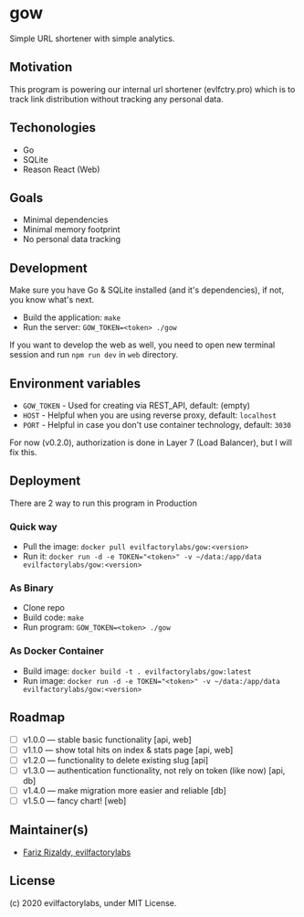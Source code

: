 # gow

Simple URL shortener with simple analytics.

## Motivation

This program is powering our internal url shortener (evlfctry.pro) which is to
track link distribution without tracking any personal data.

## Techonologies

- Go
- SQLite
- Reason React (Web)

## Goals

- Minimal dependencies
- Minimal memory footprint
- No personal data tracking

## Development

Make sure you have Go & SQLite installed (and it's dependencies), if not, you know what's next.

- Build the application: `make`
- Run the server: `GOW_TOKEN=<token> ./gow`

If you want to develop the web as well, you need to open new terminal session and
run `npm run dev` in `web` directory.

## Environment variables

- `GOW_TOKEN` - Used for creating via REST_API, default: (empty)
- `HOST` - Helpful when you are using reverse proxy, default: `localhost`
- `PORT` - Helpful in case you don't use container technology, default: `3030`

For now (v0.2.0), authorization is done in Layer 7 (Load Balancer), but I will fix this.

## Deployment

There are 2 way to run this program in Production

### Quick way

- Pull the image: `docker pull evilfactorylabs/gow:<version>`
- Run it: `docker run -d -e TOKEN="<token>" -v ~/data:/app/data evilfactorylabs/gow:<version>`

### As Binary

- Clone repo
- Build code: `make`
- Run program: `GOW_TOKEN=<token> ./gow`

### As Docker Container

- Build image: `docker build -t . evilfactorylabs/gow:latest`
- Run image: `docker run -d -e TOKEN="<token>" -v ~/data:/app/data evilfactorylabs/gow:<version>`

## Roadmap

- [ ] v1.0.0 — stable basic functionality [api, web]
- [ ] v1.1.0 — show total hits on index & stats page [api, web]
- [ ] v1.2.0 — functionality to delete existing slug [api]
- [ ] v1.3.0 — authentication functionality, not rely on token (like now) [api, db]
- [ ] v1.4.0 — make migration more easier and reliable [db]
- [ ] v1.5.0 — fancy chart! [web]

## Maintainer(s)

- [Fariz Rizaldy, evilfactorylabs](https://twitter.com/faultable)

## License

(c) 2020 evilfactorylabs, under MIT License.
